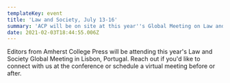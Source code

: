 ```yaml
---
templateKey: event
title: 'Law and Society, July 13-16'
summary: 'ACP will be on site at this year''s Global Meeting on Law and Society '
date: 2021-02-03T18:44:55.006Z
---
```

Editors from Amherst College Press will be attending this year's Law and Society Global Meeting in Lisbon, Portugal. Reach out if you'd like to connect with us at the conference or schedule a virtual meeting before or after.